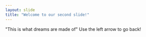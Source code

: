 ```yaml
---
layout: slide
title: "Welcome to our second slide!"
---
```

"This is what dreams are made of"
Use the left arrow to go back!
